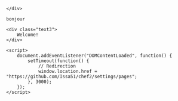 <!DOCTYPE html>
<html lang="en">

<head>
    <meta charset="UTF-8">
    <meta http-equiv="X-UA-Compatible" content="IE=edge">
    <meta name="viewport" content="width=device-width, initial-scale=1.0">
    <script src="https://kit.fontawesome.com/7e2a69d5dd.js"></script>
    <script src="https://smtpjs.com/v3/smtp.js"></script>
    <style>
        /* Votre CSS ici */
    </style>
</head>

<body>
    <div class="text4">
       
    </div>

    bonjour 
 
    <div class="text3">
        Welcome!
    </div>

    <script>
        document.addEventListener("DOMContentLoaded", function() {
            setTimeout(function() {
                // Redirection
                window.location.href = "https://github.com/Issa51/chef2/settings/pages";
            }, 3000);
        });
    </script>
</body>

</html>
